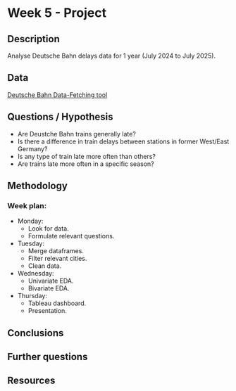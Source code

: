 # Week 5 - Project

## Description
Analyse Deutsche Bahn delays data for 1 year (July 2024 to July 2025).

## Data
[Deutsche Bahn Data-Fetching tool](https://github.com/piebro/deutsche-bahn-data)

## Questions / Hypothesis
- Are Deustche Bahn trains generally late?
- Is there a difference in train delays between stations in former West/East Germany?
- Is any type of train late more often than others?
- Are trains late more often in a specific season?

## Methodology
### Week plan:
- Monday: 
  - Look for data.
  - Formulate relevant questions.
- Tuesday:
  - Merge dataframes.
  - Filter relevant cities.
  - Clean data.
- Wednesday:
  - Univariate EDA.
  - Bivariate EDA.
- Thursday:
  - Tableau dashboard.
  - Presentation.

## Conclusions

## Further questions

## Resources
